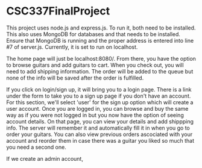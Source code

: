 # CSC337FinalProject

This project uses node.js and express.js.
To run it, both need to be installed.
This also uses MongoDB for databases and that needs to be installed.
Ensure that MongoDB is running and the proper address is entered into line #7 of server.js.
Currently, it is set to run on localhost.

The home page will just be localhost:8080/. From there, you have the option
to browse guitars and add guitars to cart. When you check out, you will need to add 
shipping information. The order will be added to the queue but none of the info will be
saved after the order is fulfilled. 

If you click on login/sign up, it will bring you to a login page. There is a link under
the form to take you to a sign up page if you don't have an account. For this section,
we'll select 'user' for the sign up option which will create a user account. Once you are logged in,
you can browse and buy the same way as if you were not logged in but you now have the option
of seeing account details. On that page, you can view your details and add shippping info. The server
will remember it and automatically fill it in when you go to order your guitars. You can also view
previous orders ascociated with your account and reorder them in case there was a guitar you liked
so much that you need a second one.

If we create an admin account, 
